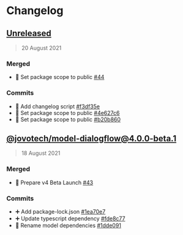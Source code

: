# Changelog

## [Unreleased](https://github.com/jovotech/jovo-model/compare/@jovotech/model-dialogflow@4.0.0-beta.1...HEAD)

> 20 August 2021

### Merged
- 🐛 Set package scope to public [#44](https://github.com/jovotech/jovo-model/pull/44)

### Commits 
- :hammer: Add changelog script [#f3df35e](https://github.com/jovotech/jovo-model/commit/f3df35e832c43c44dda2393d8177fff3858f68ef)
- :bug: Set package scope to public [#4e627c6](https://github.com/jovotech/jovo-model/commit/4e627c647ec25700285c46ed0b80eea8be6669e3)
- :bug: Set package scope to public [#b20b860](https://github.com/jovotech/jovo-model/commit/b20b86097fdb231cfd5c7c4555a1c102794f2ab3)

## [@jovotech/model-dialogflow@4.0.0-beta.1](https://github.com/jovotech/jovo-model/compare/@jovotech/model-dialogflow@4.0.0-beta.0...@jovotech/model-dialogflow@4.0.0-beta.1)

> 18 August 2021

### Merged
- 🚀 Prepare v4 Beta Launch [#43](https://github.com/jovotech/jovo-model/pull/43)

### Commits 
- :heavy_plus_sign: Add package-lock.json [#1ea70e7](https://github.com/jovotech/jovo-model/commit/1ea70e7c7dd6a31e55275d69554855e72a0f995d)
- :heavy_plus_sign: Update typescript dependency [#fde8c77](https://github.com/jovotech/jovo-model/commit/fde8c77ce66d872e2896a3a3611f9a7e08695917)
- :truck: Rename model dependencies [#1dde091](https://github.com/jovotech/jovo-model/commit/1dde09148531f9aef923711eeb7e433d45777276)

